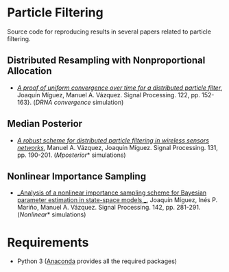 # Particle Filtering

Source code for reproducing results in several papers related to particle filtering.

## Distributed Resampling with Nonproportional Allocation
* [_A proof of uniform convergence over time for a
distributed particle filter_][DRNA], Joaquín Míguez, Manuel A. Vázquez. Signal Processing. 122, pp. 152-163}. (*DRNA convergence* simulation)

## Median Posterior
* [_A robust scheme for distributed particle filtering in
wireless sensors networks_][MPOSTERIOR], Manuel A. Vázquez, Joaquín Míguez. Signal Processing. 131, pp. 190-201. (*Mposterior** simulations)

## Nonlinear Importance Sampling
* [_Analysis of a nonlinear importance sampling scheme for
Bayesian parameter estimation in state-space models
_][NIS], Joaquín Míguez, Inés P. Mariño, Manuel A. Vázquez. Signal Processing. 142, pp. 281-291. (*Nonlinear** simulations)


[DRNA]: https://www.sciencedirect.com/science/article/pii/S0165168415004077
[ISNTW]: http://digital-library.theiet.org/content/journals/10.1049/el.2016.3462
[NIS]: https://www.sciencedirect.com/science/article/pii/S0165168417302761
[MPOSTERIOR]: https://www.sciencedirect.com/science/article/pii/S016516841630189X

Requirements
============

- Python 3 ([Anaconda](https://anaconda.org/) provides all the required packages)
